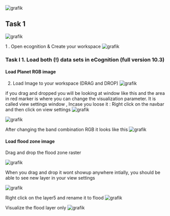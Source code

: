 ![grafik](https://github.com/user-attachments/assets/a101f08f-84c6-42f1-a895-66af1690f379)

## Task 1 

![grafik](https://github.com/user-attachments/assets/d7dd1e71-f1a0-4b2a-be92-a4a32d1ad4a8)


1 . Open ecognition & Create your workspace
![grafik](https://github.com/user-attachments/assets/29868c77-8d10-4082-bbbd-76bdb0e290d6)

### Task I 1. Load both (!) data sets in eCognition (full version 10.3)

#### Load Planet RGB image

2. Load Image to your workspace (DRAG and DROP)
![grafik](https://github.com/user-attachments/assets/370342b3-4478-41f0-8491-f9230003c919)

if you drag and dropped you will be looking at window like this and the area in red marker is where you can change the visualization parameter. It is called view settings window , Incase you loose it : Right click on the navbar and then click on view settings
![grafik](https://github.com/user-attachments/assets/285bf9be-27e1-4368-b0e0-df513f6d1dcf)

![grafik](https://github.com/user-attachments/assets/b8ec8b9b-6b48-4b7a-87b1-aa1ca0eb4141)

After changing the band combination RGB it looks like this 
![grafik](https://github.com/user-attachments/assets/30f7637e-1e1a-47a2-90f9-92b060b84d9b)

#### Load flood zone image 

Drag and drop the flood zone raster 

![grafik](https://github.com/user-attachments/assets/edf32b50-0a34-42d9-8c96-551d5d70e75a)

When you drag and drop it wont showup anywhere intially, you should be able to see new layer in your view settings 

![grafik](https://github.com/user-attachments/assets/2823779e-f093-48b7-a0e4-edc1edea8266)

Right click on the layer5 and rename it to flood
![grafik](https://github.com/user-attachments/assets/02857932-a48d-4a86-8cc0-a704df7fd25d)

Visualize the flood layer only 
![grafik](https://github.com/user-attachments/assets/7e8debd6-fa02-4cde-9622-7f52538b1a7e)
